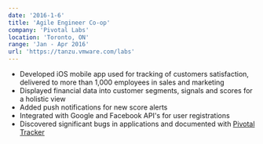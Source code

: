 ```yaml
---
date: '2016-1-6'
title: 'Agile Engineer Co-op'
company: 'Pivotal Labs'
location: 'Toronto, ON'
range: 'Jan - Apr 2016'
url: 'https://tanzu.vmware.com/labs'
---
```


- Developed iOS mobile app used for tracking of customers satisfaction, delivered to more than 1,000 employees in sales and marketing
- Displayed financial data into customer segments, signals and scores for a holistic view
- Added push notifications for new score alerts
- Integrated with Google and Facebook API's for user registrations
- Discovered significant bugs in applications and documented with [Pivotal Tracker](https://www.pivotaltracker.com/)